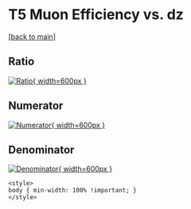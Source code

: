 # T5 Muon Efficiency vs. dz

[[back to main](./)]



## Ratio

[![Ratio](../mtv/var/T5_13_eff_dz.png){ width=600px }](../mtv/var/T5_13_eff_dz.pdf)

## Numerator

[![Numerator](../mtv/num/T5_13_eff_dz_num.png){ width=600px }](../mtv/num/T5_13_eff_dz_num.pdf)

## Denominator

[![Denominator](../mtv/den/T5_13_eff_dz_den.png){ width=600px }](../mtv/den/T5_13_eff_dz_den.pdf)


``` {=html}
<style>
body { min-width: 100% !important; }
</style>
```
